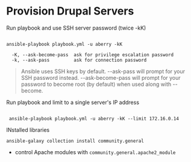 # Provision Drupal Servers


Run playbook and use SSH server password (twice -kK)

```

ansible-playbook playbook.yml -u aberry -kK  

```

```
  -K, --ask-become-pass  ask for privilege escalation password
  -k, --ask-pass         ask for connection password
```

>  Ansible uses SSH keys by default. --ask-pass will prompt for your SSH password instead. 
> --ask-become-pass will prompt for your password to become root (by default) when used along with --become.

Run playbook and limit to a single server's IP address
```

 ansible-playbook playbook.yml -u aberry -kK --limit 172.16.0.14

```

INstalled libraries


```
ansible-galaxy collection install community.general
```
- control Apache modules with `community.general.apache2_module`
